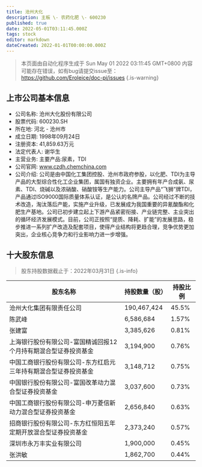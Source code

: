 ```yaml
---
title: 沧州大化
description: 主板 \- 农药化肥 \- 600230
published: true
date: 2022-05-01T03:11:45.000Z
tags: stock
editor: markdown
dateCreated: 2022-01-01T00:00:00.000Z
---
```


> 本页面由自动化程序生成于 Sun May 01 2022 03:11:45 GMT+0800
> 内容可能存在错误，如有bug请提交issue至：https://github.com/Eroleice/doc-pi/issues
{.is-warning}

## 上市公司基本信息
- 公司名称: 沧州大化股份有限公司
- 股票代码: 600230.SH
- 所在地: 河北 - 沧州市
- 成立日期: 1998年09月24日
- 注册资本: 41,859.63万元
- 法定代表人: 谢华生
- 主营业务: 主要产品:尿素，TDI
- 公司官网: www.czdh.chemchina.com
- 公司介绍: 公司是由中国化工集团控股、沧州市政府参股，以化肥、TDI为主导产品的大型综合性化工企业集团，属国有独资企业。主要拥有年产合成氨、尿素、TDI、烧碱以及浓硝酸、硝酸铵等生产能力。公司主导产品“飞狮”牌TDI，产品通过ISO9000国际质量体系认证，是公认的名牌产品。公司经过不断的技术改造，淘汰落后产能，实施产业升级，已发展成为我国重要的异氰酸酯和化肥生产基地。公司已初步建立起上下游产品紧密衔接、产业链完整、主业突出的循环经济发展模式。目前，公司正按照“提质、降耗、扩能”的发展思路，稳步推进一系列扩产改造及配套项目，使得产业结构将更趋合理，竞争优势更加突出，企业核心竞争力和行业影响力进一步增强。


## 十大股东信息
> 股东持股数据截止于：2022年03月31日
{.is-info}

| 股东名称 | 持股数量（股） | 持股比例 |
| --- | --- | --- |
| 沧州大化集团有限责任公司 | 190,467,424 | 45.5% |
| 陈武峰 | 6,586,684 | 1.57% |
| 张建富 | 3,385,626 | 0.81% |
| 上海银行股份有限公司-富国精诚回报12个月持有期混合型证券投资基金 | 3,194,900 | 0.76% |
| 中国工商银行股份有限公司-东方红启元三年持有期混合型证券投资基金 | 3,148,712 | 0.75% |
| 中国银行股份有限公司-富国改革动力混合型证券投资基金 | 3,037,600 | 0.73% |
| 中国工商银行股份有限公司-申万菱信新动力混合型证券投资基金 | 2,656,840 | 0.63% |
| 招商银行股份有限公司-东方红恒阳五年定期开放混合型证券投资基金 | 2,373,240 | 0.57% |
| 深圳市永万丰实业有限公司 | 1,900,000 | 0.45% |
| 张洪敏 | 1,862,700 | 0.44% |




